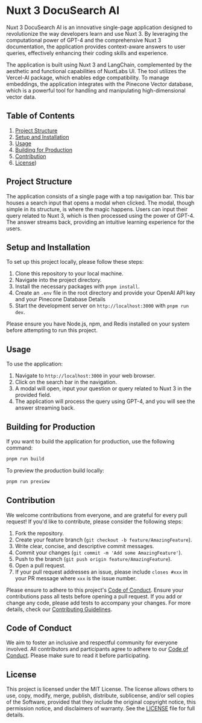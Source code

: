 # Nuxt 3 DocuSearch AI

Nuxt 3 DocuSearch AI is an innovative single-page application designed to revolutionize the way developers learn and use
Nuxt 3. By leveraging the computational power of GPT-4 and the comprehensive Nuxt 3 documentation, the application
provides context-aware answers to user queries, effectively enhancing their coding skills and experience.

The application is built using Nuxt 3 and LangChain, complemented by the aesthetic and functional capabilities of
NuxtLabs UI. The tool utilizes the Vercel-AI package, which enables edge compatibility.
To manage embeddings, the application integrates with the Pinecone Vector database, which is a powerful tool
for handling and manipulating high-dimensional vector data.

## Table of Contents

1. [Project Structure](#project-structure)
2. [Setup and Installation](#setup-and-installation)
3. [Usage](#usage)
4. [Building for Production](#building-for-production)
5. [Contribution](#contribution)
6. [License](#license))

## Project Structure

The application consists of a single page with a top navigation bar. This bar houses a search input that opens a modal
when clicked. The modal, though simple in its structure, is where the magic happens. Users can input their query related
to Nuxt 3, which is then processed using the power of GPT-4. The answer streams back, providing an intuitive learning
experience for the users.

## Setup and Installation

To set up this project locally, please follow these steps:

1. Clone this repository to your local machine.
2. Navigate into the project directory.
3. Install the necessary packages with `pnpm install`.
4. Create an `.env` file in the root directory and provide your OpenAI API key and your Pinecone Database Details
5. Start the development server on `http://localhost:3000` with `pnpm run dev`.

Please ensure you have Node.js, npm, and Redis installed on your system before attempting to run this project.

## Usage

To use the application:

1. Navigate to `http://localhost:3000` in your web browser.
2. Click on the search bar in the navigation.
3. A modal will open, input your question or query related to Nuxt 3 in the provided field.
4. The application will process the query using GPT-4, and you will see the answer streaming back.

## Building for Production

If you want to build the application for production, use the following command:

```bash
pnpm run build
```

To preview the production build locally:

```bash
pnpm run preview
```

## Contribution

We welcome contributions from everyone, and are grateful for every pull request! If you'd like to contribute, please
consider the following steps:

1. Fork the repository.
2. Create your feature branch (`git checkout -b feature/AmazingFeature`).
3. Write clear, concise, and descriptive commit messages.
4. Commit your changes (`git commit -m 'Add some AmazingFeature'`).
5. Push to the branch (`git push origin feature/AmazingFeature`).
6. Open a pull request.
7. If your pull request addresses an issue, please include `closes #xxx` in your PR message where `xxx` is the issue
   number.

Please ensure to adhere to this project's [Code of Conduct](CODE_OF_CONDUCT.md). Ensure your contributions pass all
tests before opening a pull request. If you add or change any code, please add tests to accompany your changes. For more
details, check our [Contributing Guidelines](CONTRIBUTING.md).

## Code of Conduct

We aim to foster an inclusive and respectful community for everyone involved. All contributors and participants agree to
adhere to our [Code of Conduct](CODE_OF_CONDUCT.md). Please make sure to read it before participating.

## License

This project is licensed under the MIT License. The license allows others to use, copy, modify, merge, publish,
distribute, sublicense, and/or sell copies of the Software, provided that they include the original copyright notice,
this permission notice, and disclaimers of warranty. See the [LICENSE](LICENSE) file for full details.
